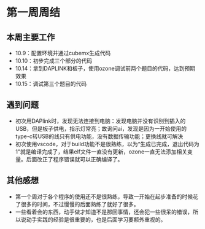 # 第一周周结
## 本周主要工作

- 10.9：配置环境并通过cubemx生成代码
- 10.10：初步完成三个部分的代码
- 10.14：拿到DAPLINK和板子，使用ozone调试前两个题目的代码，达到预期效果
- 10.15：调试第三个题目的代码

## 遇到问题

- 初次用DAPlink时，发现无法连接到电脑：发现电脑并没有识别到插入的USB，但是板子供电，指示灯常亮；故询问ai，发现是因为一开始使用的type-c转USB的线只有供电功能，没有数据传输功能；更换线就可解决
- 初次使用vscode，对于build功能不是很熟练，以为“生成已完成，退出代码为1"就是编译完成了，结果elf文件一直没有更新，ozone一直无法添加相关变量。后面改正了程序错误就可以正确编译了。

## 其他感想

- 第一个周对于各个程序的使用还不是很熟练，导致一开始在起步准备的时候花了很多的时间，不过慢慢的后面熟练了就好了很多。
- 一些看着会的东西，动手做才知道不是那回事情，还会犯一些很呆的错误，所以说动手实践的经验是很重要的，也是后面学习要额外重视的。

